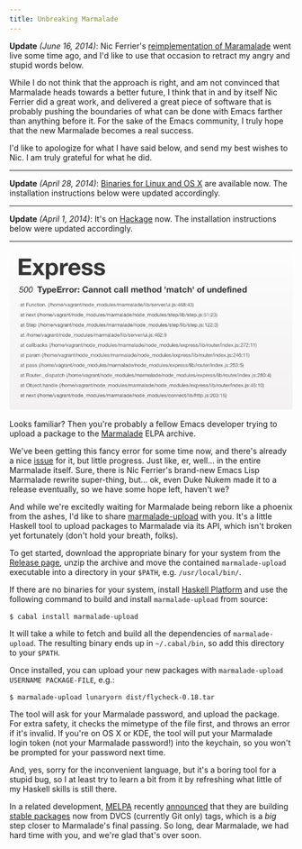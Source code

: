 ```yaml
---
title: Unbreaking Marmalade
---
```


**Update** *(June 16, 2014)*: Nic Ferrier's
[reimplementation of Maramalade](https://github.com/nicferrier/elmarmalade) went
live some time ago, and I'd like to use that occasion to retract my angry and
stupid words below.

While I do not think that the approach is right, and am not convinced that
Marmalade heads towards a better future, I think that in and by itself Nic
Ferrier did a great work, and delivered a great piece of software that is
probably pushing the boundaries of what can be done with Emacs farther than
anything before it.  For the sake of the Emacs community, I truly hope that the
new Marmalade becomes a real success.

I'd like to apologize for what I have said below, and send my best wishes to
Nic.  I am truly grateful for what he did.

----

**Update** *(April 28, 2014)*: [Binaries for Linux and OS X][releases] are
available now.  The installation instructions below were updated accordingly.

----

**Update** *(April 1, 2014)*: It's on [Hackage][] now.  The installation
instructions below were updated accordingly.

----

![The dreaded Marmalade Screen of Death](/images/marmalade-crash.png)

Looks familiar?  Then you're probably a fellow Emacs developer trying to upload
a package to the [Marmalade][] ELPA archive.

We've been getting this fancy error for some time now, and there's already a
nice [issue][] for it, but little progress.  Just like, er, well… in the
entire Marmalade itself.  Sure, there is Nic Ferrier's brand-new Emacs Lisp
Marmalade rewrite super-thing, but… ok, even Duke Nukem made it to a release
eventually, so we have some hope left, haven't we?

And while we're excitedly waiting for Marmalade being reborn like a phoenix from
the ashes, I'd like to share [marmalade-upload][] with you.  It's a little
Haskell tool to upload packages to Marmalade via its API, which isn't broken yet
fortunately (don't hold your breath, folks).

To get started, download the appropriate binary for your system from the
[Release page][releases], unzip the archive and move the contained
`marmalade-upload` executable into a directory in your `$PATH`,
e.g. `/usr/local/bin/`.

If there are no binaries for your system, install [Haskell Platform][] and use
the following command to build and install `marmalade-upload` from source:

```
$ cabal install marmalade-upload
```

It will take a while to fetch and build all the dependencies of
`marmalade-upload`.  The resulting binary ends up in `~/.cabal/bin`, so add this
directory to your `$PATH`.

Once installed, you can upload your new packages with `marmalade-upload USERNAME
PACKAGE-FILE`, e.g.:

```
$ marmalade-upload lunaryorn dist/flycheck-0.18.tar
```

The tool will ask for your Marmalade password, and upload the package.  For
extra safety, it checks the mimetype of the file first, and throws an error if
it's invalid.  If you're on OS X or KDE, the tool will put your Marmalade login
token (not your Marmalade password!) into the keychain, so you won't be prompted
for your password next time.

And, yes, sorry for the inconvenient language, but it's a boring tool for a
stupid bug, so I at least try to learn a bit from it by refreshing what little
of my Haskell skills is still there.

In a related development, [MELPA][] recently [announced][] that they are
building [stable packages][] now from DVCS (currently Git only) tags, which is a
*big* step closer to Marmalade's final passing.  So long, dear Marmalade, we had
hard time with you, and we're glad that's over soon.

[Hackage]: http://hackage.haskell.org/package/marmalade-upload
[releases]: https://github.com/lunaryorn/marmalade-upload/releases
[Marmalade]: http://marmalade-repo.org/
[issue]: https://github.com/nicferrier/marmalade/issues/73
[marmalade-upload]: https://github.com/lunaryorn/marmalade-upload
[Haskell Platform]: http://www.haskell.org/platform/
[MELPA]: http://melpa.milkbox.net/
[announced]: http://www.reddit.com/r/emacs/comments/216jhc/stable_packages_from_melpa/
[stable packages]: https://github.com/milkypostman/melpa#stable-packages
